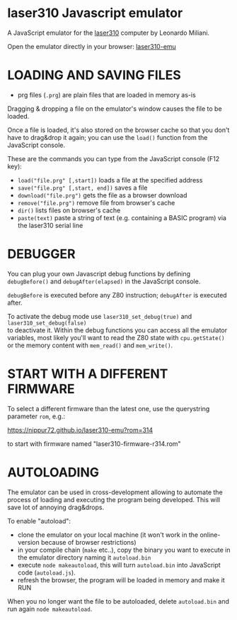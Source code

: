 # laser310 Javascript emulator

A JavaScript emulator for the [laser310](https://github.com/leomil72/laser310) computer by Leonardo Miliani.

Open the emulator directly in your browser: [laser310-emu](https://nippur72.github.io/laser310-emu/)

LOADING AND SAVING FILES
========================

- prg files (`.prg`) are plain files that are loaded in memory as-is

Dragging & dropping a file on the emulator's window causes the file to be loaded.

Once a file is loaded, it's also stored on the browser cache so that you don't have
to drag&drop it again; you can use the `load()` function from the JavaScript console.

These are the commands you can type from the JavaScript console (F12 key):

- `load("file.prg" [,start])` loads a file at the specified address
- `save("file.prg" [,start, end])` saves a file 
- `download("file.prg")` gets the file as a browser download
- `remove("file.prg")` remove file from browser's cache
- `dir()` lists files on browser's cache
- `paste(text)` paste a string of text (e.g. containing a BASIC program) via the laser310 serial line

DEBUGGER
========
You can plug your own Javascript debug functions by defining 
`debugBefore()` and `debugAfter(elapsed)` in the JavaScript console.

`debugBefore` is executed before any Z80 instruction; `debugAfter` is executed
after.

To activate the debug mode use `laser310_set_debug(true)` and `laser310_set_debug(false)`  
to deactivate it. Within the debug functions you can access all the emulator variables,
most likely you'll want to read the Z80 state with `cpu.getState()` or the memory content
with `mem_read()` and `mem_write()`.

START WITH A DIFFERENT FIRMWARE
===============================

To select a different firmware than the latest one, use the querystring parameter
`rom`, e.g.:

https://nippur72.github.io/laser310-emu?rom=314

to start with firmware named "laser310-firmware-r314.rom"


AUTOLOADING
=================
The emulator can be used in cross-development allowing to automate the process of 
loading and executing the program being developed. This will save lot of annoying drag&drops. 

To enable "autoload":
- clone the emulator on your local machine (it won't work in the online-version because of browser restrictions)
- in your compile chain (`make` etc..), copy the binary you want to execute in the emulator directory naming it `autoload.bin`
- execute `node makeautoload`, this will turn `autoload.bin` into JavaScript code (`autoload.js`).
- refresh the browser, the program will be loaded in memory and make it RUN

When you no longer want the file to be autoloaded, delete `autoload.bin` and run again `node makeautoload`.



